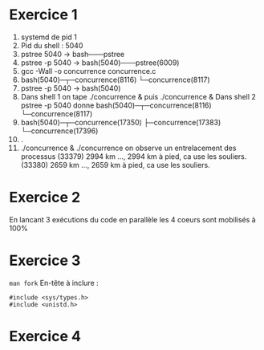 # Exercice 1
1. systemd de pid 1
2. Pid du shell : 5040
3. pstree 5040 -> bash───pstree
4. pstree -p 5040 -> bash(5040)───pstree(6009)
5. gcc -Wall -o concurrence concurrence.c
6. bash(5040)─┬─concurrence(8116)
              └─concurrence(8117)
7. pstree -p 5040 -> bash(5040)
8. Dans shell 1 on tape ./concurrence & puis ./concurrence &
   Dans shell 2 pstree -p 5040 donne bash(5040)─┬─concurrence(8116)
                                                └─concurrence(8117)
9. bash(5040)─┬─concurrence(17350)
              ├─concurrence(17383)
              └─concurrence(17396)
10. .
11. ./concurrence & ./concurrence on observe un entrelacement des processus
    (33379) 2994 km ..., 2994 km à pied, ca use les souliers.
    (33380) 2659 km ..., 2659 km à pied, ca use les souliers.

# Exercice 2
En lancant 3 exécutions du code en parallèle les 4 coeurs sont mobilisés à 100%

# Exercice 3
`man fork`
En-tête à inclure :
```
#include <sys/types.h>
#include <unistd.h>
```

# Exercice 4

